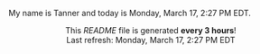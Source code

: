 My name is Tanner and today is Monday, March 17, 2:27 PM EDT.

<p align="center">This <i>README</i> file is generated <b>every 3 hours</b>!</br>Last refresh: Monday, March 17, 2:27 PM EDT<br /></p>
